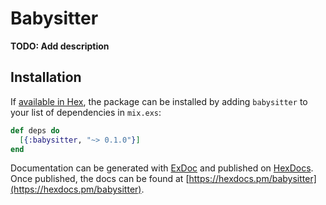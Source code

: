 # Babysitter

**TODO: Add description**

## Installation

If [available in Hex](https://hex.pm/docs/publish), the package can be installed
by adding `babysitter` to your list of dependencies in `mix.exs`:

```elixir
def deps do
  [{:babysitter, "~> 0.1.0"}]
end
```

Documentation can be generated with [ExDoc](https://github.com/elixir-lang/ex_doc)
and published on [HexDocs](https://hexdocs.pm). Once published, the docs can
be found at [https://hexdocs.pm/babysitter](https://hexdocs.pm/babysitter).

